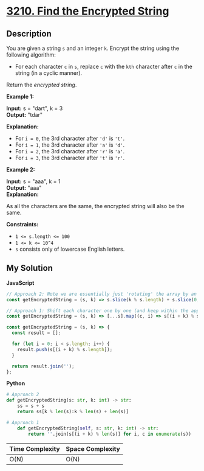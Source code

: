 # [3210. Find the Encrypted String](https://leetcode.com/problems/find-the-encrypted-string)

## Description

You are given a string `s` and an integer `k`. Encrypt the string using the following algorithm:

- For each character `c` in `s`, replace `c` with the `kth` character after `c` in the string (in a cyclic manner).

Return the _encrypted string_.

**Example 1:**

**Input:** s = "dart", k = 3  
**Output:** "tdar"

**Explanation:**

- For `i = 0`, the 3rd character after `'d'` is `'t'`.
- For `i = 1`, the 3rd character after `'a'` is `'d'`.
- For `i = 2`, the 3rd character after `'r'` is `'a'`.
- For `i = 3`, the 3rd character after `'t'` is `'r'`.

**Example 2:**

**Input:** s = "aaa", k = 1  
**Output:** "aaa"  
**Explanation:**

As all the characters are the same, the encrypted string will also be the same.

**Constraints:**

- `1 <= s.length <= 100`
- `1 <= k <= 10^4`
- `s` consists only of lowercase English letters.

## My Solution

**JavaScript**

```js
// Approach 2: Note we are essentially just 'rotating' the array by an amount k
const getEncryptedString = (s, k) => s.slice(k % s.length) + s.slice(0, k % s.length);
```

```js
// Approach 1: Shift each character one by one (and keep within the appropriate index range)
const getEncryptedString = (s, k) => [...s].map((c, i) => s[(i + k) % s.length]).join('');
```

```js
const getEncryptedString = (s, k) => {
  const result = [];

  for (let i = 0; i < s.length; i++) {
    result.push(s[(i + k) % s.length]);
  }

  return result.join('');
};
```

**Python**

```py
# Approach 2
def getEncryptedString(s: str, k: int) -> str:
    ss = s + s
    return ss[k % len(s):k % len(s) + len(s)]
```

```py
# Approach 1
    def getEncryptedString(self, s: str, k: int) -> str:
        return ''.join(s[(i + k) % len(s)] for i, c in enumerate(s))
```

| Time Complexity | Space Complexity |
| --------------- | ---------------- |
| O(N)            | O(N)             |
